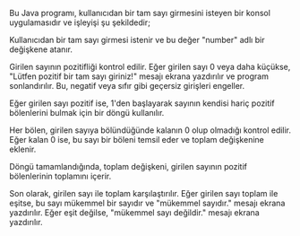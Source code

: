 Bu Java programı, kullanıcıdan bir tam sayı girmesini isteyen bir konsol uygulamasıdır ve
işleyişi şu şekildedir;

Kullanıcıdan bir tam sayı girmesi istenir ve bu değer "number" adlı bir değişkene atanır.

Girilen sayının pozitifliği kontrol edilir. Eğer girilen sayı 0 veya daha küçükse, "Lütfen pozitif bir tam sayı giriniz!" mesajı ekrana yazdırılır ve program sonlandırılır. Bu, negatif veya sıfır gibi geçersiz girişleri engeller.

Eğer girilen sayı pozitif ise, 1'den başlayarak sayının kendisi hariç pozitif bölenlerini bulmak için bir döngü kullanılır.

Her bölen, girilen sayıya bölündüğünde kalanın 0 olup olmadığı kontrol edilir. Eğer kalan 0 ise, bu sayı bir böleni temsil eder ve toplam değişkenine eklenir.

Döngü tamamlandığında, toplam değişkeni, girilen sayının pozitif bölenlerinin toplamını içerir.

Son olarak, girilen sayı ile toplam karşılaştırılır. Eğer girilen sayı toplam ile eşitse, bu sayı mükemmel bir sayıdır ve "mükemmel sayıdır." mesajı ekrana yazdırılır. Eğer eşit değilse, "mükemmel sayı değildir." mesajı ekrana yazdırılır.
